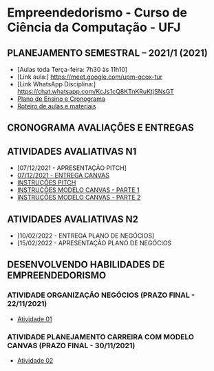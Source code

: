 # Empreendedorismo - Curso de Ciência da Computação - UFJ

## PLANEJAMENTO SEMESTRAL – 2021/1 (2021)

- [Aulas toda Terça-feira: 7h30 às 11h10]
- [Link aula:]  https://meet.google.com/upm-qcox-tur
- [Link WhatsApp Disciplina:] https://chat.whatsapp.com/KcJs1cQ8KTnKRuKtjSNsGT
- [Plano de Ensino e Cronograma](documentos/plano_ensino_remoto_empreendedorismo_2021_1_assinado.pdf)
- [Roteiro de aulas e materiais](documentos/roteiro.md)

##  CRONOGRAMA AVALIAÇÕES E ENTREGAS

##  ATIVIDADES AVALIATIVAS N1

- [07/12/2021 - APRESENTAÇÃO PITCH]
- [07/12/2021 - ENTREGA CANVAS](https://forms.gle/61tE53fvVkgPW9QaA)
- [INSTRUÇÕES PITCH](documentos/aula11.md)
- [INSTRUÇÕES MODELO CANVAS - PARTE 1](documentos/aula07.md)
- [INSTRUÇÕES MODELO CANVAS - PARTE 2](documentos/aula08.md)

##  ATIVIDADES AVALIATIVAS N2

- [10/02/2022 - ENTREGA PLANO DE NEGÓCIOS]
- [15/02/2022 - APRESENTAÇÃO PLANO DE NEGÓCIOS

## DESENVOLVENDO HABILIDADES DE EMPREENDEDORISMO

### ATIVIDADE ORGANIZAÇÃO NEGÓCIOS (PRAZO FINAL - 22/11/2021)

- [Atividade 01](documentos/atividade01.md)

### ATIVIDADE PLANEJAMENTO CARREIRA COM MODELO CANVAS (PRAZO FINAL - 30/11/2021)

- [Atividade 02](documentos/atividade02.md)
